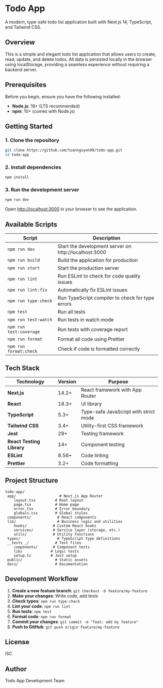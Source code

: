 ﻿# Todo App

A modern, type-safe todo list application built with Next.js 14, TypeScript, and Tailwind CSS.

## Overview

This is a simple and elegant todo list application that allows users to create, read, update, and delete todos. All data is persisted locally in the browser using localStorage, providing a seamless experience without requiring a backend server.

## Prerequisites

Before you begin, ensure you have the following installed:

- **Node.js**: 18+ (LTS recommended)
- **npm**: 10+ (comes with Node.js)

## Getting Started

### 1. Clone the repository

```bash
git clone https://github.com/tuannguyen99/todo-app.git
cd todo-app
```

### 2. Install dependencies

```bash
npm install
```

### 3. Run the development server

```bash
npm run dev
```

Open [http://localhost:3000](http://localhost:3000) in your browser to see the application.

## Available Scripts

| Script | Description |
|--------|-------------|
| `npm run dev` | Start the development server on http://localhost:3000 |
| `npm run build` | Build the application for production |
| `npm run start` | Start the production server |
| `npm run lint` | Run ESLint to check for code quality issues |
| `npm run lint:fix` | Automatically fix ESLint issues |
| `npm run type-check` | Run TypeScript compiler to check for type errors |
| `npm test` | Run all tests |
| `npm run test:watch` | Run tests in watch mode |
| `npm run test:coverage` | Run tests with coverage report |
| `npm run format` | Format all code using Prettier |
| `npm run format:check` | Check if code is formatted correctly |

## Tech Stack

| Technology | Version | Purpose |
|-----------|---------|---------|
| **Next.js** | 14.2+ | React framework with App Router |
| **React** | 18.3+ | UI library |
| **TypeScript** | 5.3+ | Type-safe JavaScript with strict mode |
| **Tailwind CSS** | 3.4+ | Utility-first CSS framework |
| **Jest** | 29+ | Testing framework |
| **React Testing Library** | 14+ | Component testing |
| **ESLint** | 8.56+ | Code linting |
| **Prettier** | 3.2+ | Code formatting |

## Project Structure

```
todo-app/
 app/                    # Next.js App Router
    layout.tsx         # Root layout
    page.tsx           # Home page
    error.tsx          # Error boundary
    globals.css        # Global styles
 components/            # React components
 lib/                   # Business logic and utilities
    hooks/            # Custom React hooks
    services/         # Service layer (storage, etc.)
    utils/            # Utility functions
 types/                 # TypeScript type definitions
 __tests__/            # Test files
    components/       # Component tests
    lib/             # Logic tests
    setup.ts         # Jest setup
 public/               # Static assets
 docs/                 # Documentation
```

## Development Workflow

1. **Create a new feature branch**: `git checkout -b feature/my-feature`
2. **Make your changes**: Write code, add tests
3. **Check types**: `npm run type-check`
4. **Lint your code**: `npm run lint`
5. **Run tests**: `npm test`
6. **Format code**: `npm run format`
7. **Commit your changes**: `git commit -m "feat: add my feature"`
8. **Push to GitHub**: `git push origin feature/my-feature`

## License

ISC

## Author

Todo App Development Team
